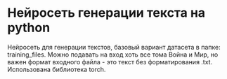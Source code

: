 # Нейросеть генерации текста на python 

Нейросеть для генерации текстов, базовый вариант датасета в папке: training_files.
Можно подавать на вход хоть все тома Война и Мир, но важен формат входного файла - это текст без форматирования .txt.
Использована библиотека torch.
